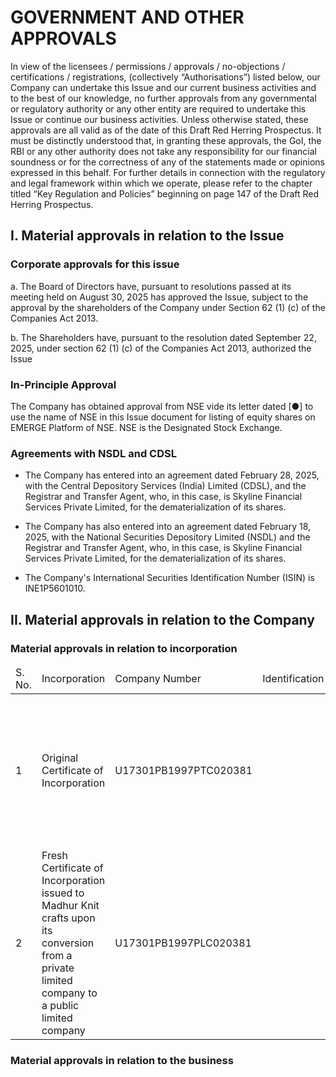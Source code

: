 # GOVERNMENT AND OTHER APPROVALS

In view of the licensees / permissions / approvals / no-objections / certifications / registrations, (collectively “Authorisations”) listed below, our Company can undertake this Issue and our current business activities and to the best of our knowledge, no further approvals from any governmental or regulatory authority or any other entity are required to undertake this Issue or continue our business activities. Unless otherwise stated, these approvals are all valid as of the date of this Draft Red Herring Prospectus. It must be distinctly understood that, in granting these approvals, the GoI, the RBI or any other authority does not take any responsibility for our financial soundness or for the correctness of any of the statements made or opinions expressed in this behalf. For further details in connection with the regulatory and legal framework within which we operate, please refer to the chapter titled “Key Regulation and Policies” beginning on page 147 of the Draft Red Herring Prospectus.

## I. Material approvals in relation to the Issue

### Corporate approvals for this issue

a. The Board of Directors have, pursuant to resolutions passed at its meeting held on August 30, 2025 has approved the Issue, subject to the approval by the shareholders of the Company under Section 62 (1) (c) of the Companies Act 2013.

b. The Shareholders have, pursuant to the resolution dated September 22, 2025, under section 62 (1) (c) of the Companies Act 2013, authorized the Issue

### In-Principle Approval

The Company has obtained approval from NSE vide its letter dated [●] to use the name of NSE in this Issue document for listing of equity shares on EMERGE Platform of NSE. NSE is the Designated Stock Exchange.

### Agreements with NSDL and CDSL

* The Company has entered into an agreement dated February 28, 2025, with the Central Depository Services (India) Limited (CDSL), and the Registrar and Transfer Agent, who, in this case, is Skyline Financial Services Private Limited, for the dematerialization of its shares.

* The Company has also entered into an agreement dated February 18, 2025, with the National Securities Depository Limited (NSDL) and the Registrar and Transfer Agent, who, in this case, is Skyline Financial Services Private Limited, for the dematerialization of its shares.

* The Company's International Securities Identification Number (ISIN) is INE1P5601010.

## II. Material approvals in relation to the Company

### Material approvals in relation to incorporation

<table><thead><tr><td>S. No.</td><td>Incorporation</td><td>Company Number</td><td>Identification</td><td>Issued by</td><td>Issued on</td><td>Expiry Date</td></tr></thead><tbody><tr><td>1</td><td>Original Certificate of Incorporation</td><td>U17301PB1997PTC020381</td><td></td><td>Registrar of Companies, Chandigarh</td><td>21/08/1997</td><td>Replaced by fresh Certificate of Incorporation issued consequent upon the conversion of Company into a public limited company</td></tr><tr><td>2</td><td>Fresh Certificate of Incorporation issued to Madhur Knit crafts upon its conversion from a private limited company to a public limited company</td><td>U17301PB1997PLC020381</td><td></td><td>Registrar of Companies, Chandigarh</td><td>30/01/2025</td><td>Till cancelled</td></tr></tbody></table>

### Material approvals in relation to the business